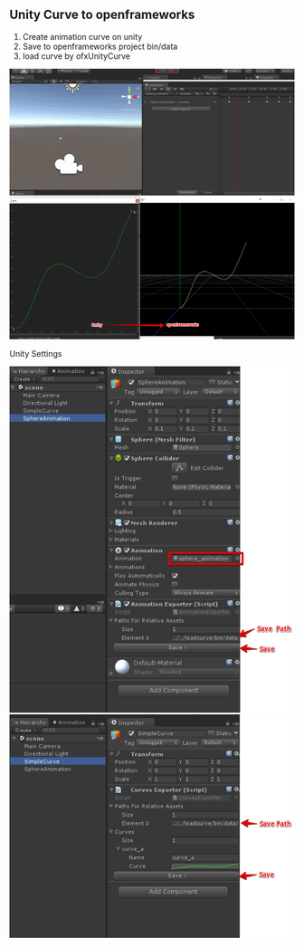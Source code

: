 ## Unity Curve to openframeworks

1. Create animation curve on unity
2. Save to openframeworks project bin/data
3. load curve by ofxUnityCurve

![demo](demo.gif)
![demo](simplecurve.png)

Unity Settings

![demo](Unity1.png)
![demo](Unity2.png)